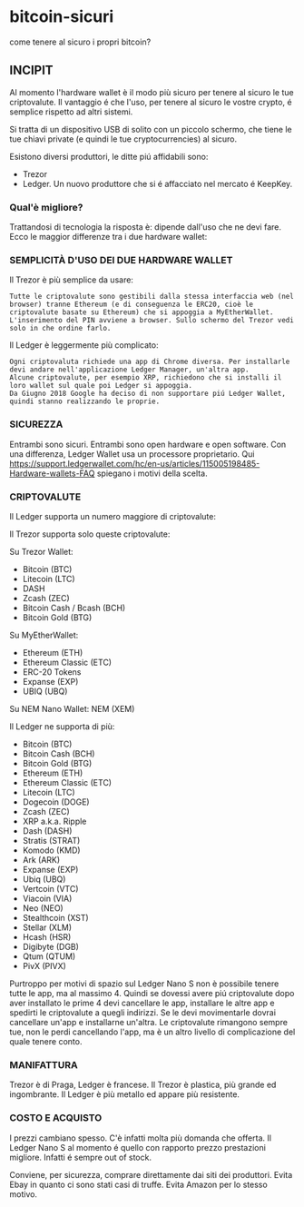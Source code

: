 # bitcoin-sicuri
come tenere al sicuro i propri bitcoin?


## INCIPIT

Al momento l'hardware wallet è il modo più sicuro per tenere al sicuro le tue criptovalute.
Il vantaggio é che l'uso, per tenere al sicuro le vostre crypto, é semplice rispetto ad altri sistemi.

Si tratta di un dispositivo USB di solito con un piccolo schermo, che tiene le tue chiavi private (e quindi le tue cryptocurrencies) al sicuro.

Esistono diversi produttori, le ditte piú affidabili sono: 
- Trezor
- Ledger.
Un nuovo produttore che si é affacciato nel mercato é KeepKey.

### Qual'è migliore?
Trattandosi di tecnologia la risposta è: dipende dall'uso che ne devi fare.
Ecco le maggior differenze tra i due hardware wallet:

 
### SEMPLICITÀ D'USO DEI DUE HARDWARE WALLET

Il Trezor è più semplice da usare:

    Tutte le criptovalute sono gestibili dalla stessa interfaccia web (nel browser) tranne Ethereum (e di conseguenza le ERC20, cioè le criptovalute basate su Ethereum) che si appoggia a MyEtherWallet.
    L'inserimento del PIN avviene a browser. Sullo schermo del Trezor vedi solo in che ordine farlo.

Il Ledger è leggermente più complicato:

    Ogni criptovaluta richiede una app di Chrome diversa. Per installarle devi andare nell'applicazione Ledger Manager, un'altra app.
    Alcune criptovalute, per esempio XRP, richiedono che si installi il loro wallet sul quale poi Ledger si appoggia.
    Da Giugno 2018 Google ha deciso di non supportare piú Ledger Wallet, quindi stanno realizzando le proprie.
 
### SICUREZZA

Entrambi sono sicuri. Entrambi sono open hardware e open software. Con una differenza, Ledger Wallet usa un processore proprietario.
Qui https://support.ledgerwallet.com/hc/en-us/articles/115005198485-Hardware-wallets-FAQ spiegano i motivi della scelta.
 
### CRIPTOVALUTE

Il Ledger supporta un numero maggiore di criptovalute:

Il Trezor supporta solo queste criptovalute:

Su Trezor Wallet:

* Bitcoin (BTC)
* Litecoin (LTC)
* DASH
* Zcash (ZEC)
* Bitcoin Cash / Bcash (BCH)
* Bitcoin Gold (BTG)

Su MyEtherWallet:

* Ethereum (ETH)
* Ethereum Classic (ETC)
* ERC-20 Tokens
* Expanse (EXP)
* UBIQ (UBQ)

Su NEM Nano Wallet: NEM (XEM)

Il Ledger ne supporta di più:

* Bitcoin (BTC)
* Bitcoin Cash (BCH)
* Bitcoin Gold (BTG)
* Ethereum (ETH)
* Ethereum Classic (ETC)
* Litecoin (LTC)
* Dogecoin (DOGE)
* Zcash (ZEC)
* XRP a.k.a. Ripple
* Dash (DASH)
* Stratis (STRAT)
* Komodo (KMD)
* Ark (ARK)
* Expanse (EXP)
* Ubiq (UBQ)
* Vertcoin (VTC)
* Viacoin (VIA)
* Neo (NEO)
* Stealthcoin (XST)
* Stellar (XLM)
* Hcash (HSR)
* Digibyte (DGB)
* Qtum (QTUM)
* PivX (PIVX)

Purtroppo per motivi di spazio sul Ledger Nano S non è possibile tenere tutte le app, ma al massimo 4.
Quindi se dovessi avere piú criptovalute dopo aver installato le prime 4 devi cancellare le app, installare le altre app e spedirti le criptovalute a quegli indirizzi.
Se le devi movimentarle dovrai cancellare un'app e installarne un'altra.
Le criptovalute rimangono sempre tue, non le perdi cancellando l'app, ma è un altro livello di complicazione del quale tenere conto.

 
### MANIFATTURA

Trezor è di Praga, Ledger è francese.
Il Trezor è plastica, più grande ed ingombrante.
Il Ledger è più metallo ed appare più resistente.

 
### COSTO E ACQUISTO

I prezzi cambiano spesso. C'è infatti molta più domanda che offerta. Il Ledger Nano S al momento é quello con rapporto prezzo prestazioni migliore. Infatti é sempre out of stock.

Conviene, per sicurezza, comprare direttamente dai siti dei produttori.
Evita Ebay in quanto ci sono stati casi di truffe.
Evita Amazon per lo stesso motivo.

